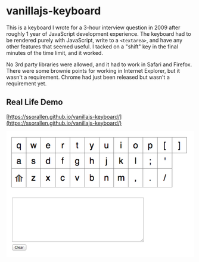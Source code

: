 vanillajs-keyboard
==================

This is a keyboard I wrote for a 3-hour interview question in 2009 after roughly
1 year of JavaScript development experience. The keyboard had to be rendered
purely with JavaScript, write to a `<textarea>`, and have any other features
that seemed useful. I tacked on a "shift" key in the final minutes of the time
limit, and it worked.

No 3rd party libraries were allowed, and it had to work in Safari and Firefox.
There were some brownie points for working in Internet Explorer, but it wasn't
a requirement. Chrome had just been released but wasn't a requirement yet.

## Real Life Demo

[https://ssorallen.github.io/vanillajs-keyboard/](https://ssorallen.github.io/vanillajs-keyboard/)

![](screenshot.png)
